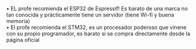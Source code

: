 • EL profe recomienda el ESP32 de Espressif! Es barato de una marca no tan conocida y prácticamente tiene un servidor (tiene Wi-fi y buena memoria)  
• El profe recomienda el STM32, es un procesador poderoso que vinene con su propio programador, es barato si se compra directamente desde la página oficial